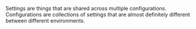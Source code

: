 Settings are things that are shared across multiple configurations. Configurations are collections of settings that are almost definitely different between different environments.